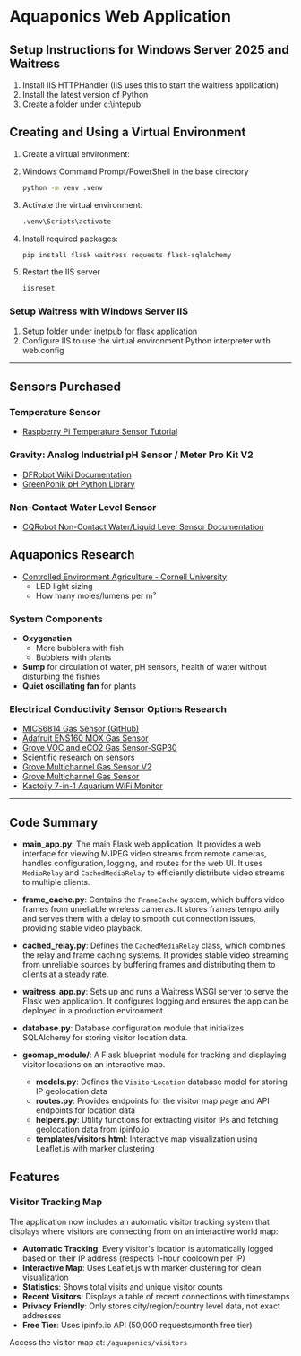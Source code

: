# Aquaponics Web Application

## Setup Instructions for Windows Server 2025 and Waitress

1. Install IIS HTTPHandler (IIS uses this to start the waitress application)
2. Install the latest version of Python
3. Create a folder under c:\intepub

## Creating and Using a Virtual Environment

1. Create a virtual environment:
2. Windows Command Prompt/PowerShell in the base directory

   ```bash
   python -m venv .venv
   ```

3. Activate the virtual environment:

   ```bash
   .venv\Scripts\activate
   ```

6. Install required packages:

   ```bash
   pip install flask waitress requests flask-sqlalchemy
   ```

7. Restart the IIS server

   ```bash
   iisreset
   ```

### Setup Waitress with Windows Server IIS

1. Setup folder under inetpub for flask application
3. Configure IIS to use the virtual environment Python interpreter with web.config

---

## Sensors Purchased

### Temperature Sensor

- [Raspberry Pi Temperature Sensor Tutorial](https://pimylifeup.com/raspberry-pi-temperature-sensor/)

### **Gravity: Analog Industrial pH Sensor / Meter Pro Kit V2**

- [DFRobot Wiki Documentation](https://wiki.dfrobot.com/Gravity__Analog_pH_Sensor_Meter_Kit_V2_SKU_SEN0161-V2)
- [GreenPonik pH Python Library](https://github.com/GreenPonik/GreenPonik_PH_Python)

### Non-Contact Water Level Sensor

- [CQRobot Non-Contact Water/Liquid Level Sensor Documentation](http://www.cqrobot.wiki/index.php/Non-Contact_Water/Liquid_Level_Sensor_SKU:_CQRSENYW001)

## Aquaponics Research

- [Controlled Environment Agriculture - Cornell University](https://cea.cals.cornell.edu/)
  - LED light sizing
  - How many moles/lumens per m²

### System Components

- **Oxygenation**
  - More bubblers with fish
  - Bubblers with plants
- **Sump** for circulation of water, pH sensors, health of water without disturbing the fishies
- **Quiet oscillating fan** for plants

### Electrical Conductivity Sensor Options Research

- [MICS6814 Gas Sensor (GitHub)](https://github.com/pimoroni/mics6814-python)
- [Adafruit ENS160 MOX Gas Sensor](https://learn.adafruit.com/adafruit-ens160-mox-gas-sensor)
- [Grove VOC and eCO2 Gas Sensor-SGP30](https://wiki.seeedstudio.com/Grove-VOC_and_eCO2_Gas_Sensor-SGP30/)
- [Scientific research on sensors](https://www.sciencedirect.com/science/article/pii/S2215016123004326)
- [Grove Multichannel Gas Sensor V2](https://wiki.seeedstudio.com/Grove-Multichannel-Gas-Sensor-V2/)
- [Grove Multichannel Gas Sensor](https://wiki.seeedstudio.com/Grove-Multichannel_Gas_Sensor/)
- [Kactoily 7-in-1 Aquarium WiFi Monitor](https://kactoily.com/products/7-in-1-aquarium-wifi-monitor?variant=49385677586725)

---

## Code Summary

- **main_app.py**: The main Flask web application. It provides a web interface for viewing MJPEG video streams from remote cameras, handles configuration, logging, and routes for the web UI. It uses `MediaRelay` and `CachedMediaRelay` to efficiently distribute video streams to multiple clients.

- **frame_cache.py**: Contains the `FrameCache` system, which buffers video frames from unreliable wireless cameras. It stores frames temporarily and serves them with a delay to smooth out connection issues, providing stable video playback.

- **cached_relay.py**: Defines the `CachedMediaRelay` class, which combines the relay and frame caching systems. It provides stable video streaming from unreliable sources by buffering frames and distributing them to clients at a steady rate.

- **waitress_app.py**: Sets up and runs a Waitress WSGI server to serve the Flask web application. It configures logging and ensures the app can be deployed in a production environment.

- **database.py**: Database configuration module that initializes SQLAlchemy for storing visitor location data.

- **geomap_module/**: A Flask blueprint module for tracking and displaying visitor locations on an interactive map.
  - **models.py**: Defines the `VisitorLocation` database model for storing IP geolocation data
  - **routes.py**: Provides endpoints for the visitor map page and API endpoints for location data
  - **helpers.py**: Utility functions for extracting visitor IPs and fetching geolocation data from ipinfo.io
  - **templates/visitors.html**: Interactive map visualization using Leaflet.js with marker clustering

## Features

### Visitor Tracking Map

The application now includes an automatic visitor tracking system that displays where visitors are connecting from on an interactive world map:

- **Automatic Tracking**: Every visitor's location is automatically logged based on their IP address (respects 1-hour cooldown per IP)
- **Interactive Map**: Uses Leaflet.js with marker clustering for clean visualization
- **Statistics**: Shows total visits and unique visitor counts
- **Recent Visitors**: Displays a table of recent connections with timestamps
- **Privacy Friendly**: Only stores city/region/country level data, not exact addresses
- **Free Tier**: Uses ipinfo.io API (50,000 requests/month free tier)

Access the visitor map at: `/aquaponics/visitors`
 